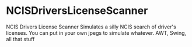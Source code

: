 # NCISDriversLicenseScanner
NCIS Drivers License Scanner
Simulates a silly NCIS search of driver's licenses. You can put in your own jpegs to simulate whatever.
AWT, Swing, all that stuff
